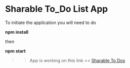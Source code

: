 # Sharable To_Do List App 

To initiate the application you will need to do 

**npm install**

then

 **npm start** 

>>App is working on this link >> [Sharable To Dos](https://sharable-to-do-list.web.app/)